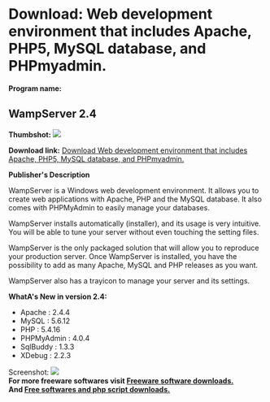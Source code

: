 # Download: Web development environment that includes Apache, PHP5, MySQL database, and PHPmyadmin.

**Program name:**

## WampServer 2.4

  
**Thumbshot:** ![](http://www.freewarefiles.com/screenshot/wamp5_md.gif)   
  
**Download link:** [Download Web development environment that includes Apache, PHP5, MySQL database, and PHPmyadmin.](http://freesoftwares.boysofts.com/WampServer_program_17314.html)  
  


**Publisher's Description**  
  


WampServer is a Windows web development environment. It allows you to create web applications with Apache, PHP and the MySQL database. It also comes with PHPMyAdmin to easily manage your databases. 

WampServer installs automatically (installer), and its usage is very intuitive. You will be able to tune your server without even touching the setting files.

WampServer is the only packaged solution that will allow you to reproduce your production server. Once WampServer is installed, you have the possibility to add as many Apache, MySQL and PHP releases as you want.

WampServer also has a trayicon to manage your server and its settings. 

**WhatA's New in version 2.4:**

  * Apache : 2.4.4 
  * MySQL : 5.6.12 
  * PHP : 5.4.16 
  * PHPMyAdmin : 4.0.4 
  * SqlBuddy : 1.3.3 
  * XDebug : 2.2.3 

  
  
Screenshot: ![](http://www.freewarefiles.com/screenshot/wamp5.gif)   
**For more freeware softwares visit [Freeware software downloads.](http://freesoftwares.boysofts.com/)**   
**And [Free softwares and php script downloads.](http://www.boysofts.com/)**

